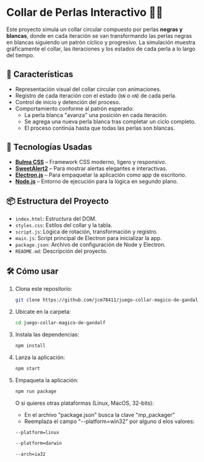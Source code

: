 # Collar de Perlas Interactivo 🧵💎

Este proyecto simula un collar circular compuesto por perlas **negras y blancas**, donde en cada iteración se van transformando las perlas negras en blancas siguiendo un patrón cíclico y progresivo. La simulación muestra gráficamente el collar, las iteraciones y los estados de cada perla a lo largo del tiempo.

## 🚀 Características

- Representación visual del collar circular con animaciones.
- Registro de cada iteración con el estado (`bN` o `nN`) de cada perla.
- Control de inicio y detención del proceso.
- Comportamiento conforme al patrón esperado:
  - La perla blanca "avanza" una posición en cada iteración.
  - Se agrega una nueva perla blanca tras completar un ciclo completo.
  - El proceso continúa hasta que todas las perlas son blancas.

## 🧰 Tecnologías Usadas

- **[Bulma CSS](https://bulma.io/)** – Framework CSS moderno, ligero y responsivo.
- **[SweetAlert2](https://sweetalert2.github.io/)** – Para mostrar alertas elegantes e interactivas.
- **[Electron.js](https://www.electronjs.org/)** – Para empaquetar la aplicación como app de escritorio.
- **[Node.js](https://nodejs.org/)** – Entorno de ejecución para la lógica en segundo plano.

## 📦 Estructura del Proyecto

- `index.html`: Estructura del DOM.
- `styles.css`: Estilos del collar y la tabla.
- `script.js`: Lógica de rotación, transformación y registro.
- `main.js`: Script principal de Electron para inicializar la app.
- `package.json`: Archivo de configuración de Node y Electron.
- `README.md`: Descripción del proyecto.

## 🛠️ Cómo usar

1. Clona este repositorio:
   ```bash
   git clone https://github.com/jcm78411/juego-collar-magico-de-gandalf.git
   ```
2. Ubicate en la carpeta:
   ```bash
   cd juego-collar-magico-de-gandalf
   ```
   
2. Instala las dependencias:
   ```bash
   npm install
   ```

3. Lanza la aplicación:
   ```bash
   npm start
   ```

4. Empaqueta la aplicación:
   ```bash
   npm run package
   ```

   O si quieres otras plataformas (Linux, MacOS, 32-bits):

   - En el archivo "package.json" busca la clave "mp_packager"
   - Reemplaza el campo "--platform=win32" por alguno d elos valores:
     
   ```bash
   --platform=linux
   ```

   ```bash
   --platform=darwin
   ```

   ```bash
   --arch=ia32
   ```
   
